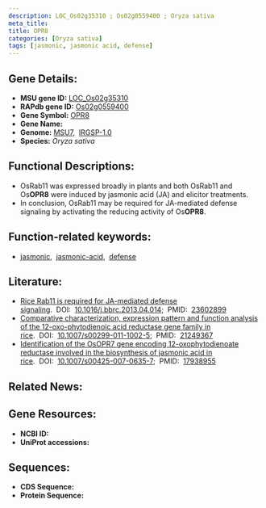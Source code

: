 ```yaml
---
description: LOC_Os02g35310 ; Os02g0559400 ; Oryza sativa
meta_title:
title: OPR8
categories: [Oryza sativa]
tags: [jasmonic, jasmonic acid, defense]
---
```


## Gene Details:
- **MSU gene ID:** [LOC_Os02g35310](http://rice.uga.edu/cgi-bin/ORF_infopage.cgi?orf=LOC_Os02g35310)  
- **RAPdb gene ID:** [Os02g0559400](https://rapdb.dna.affrc.go.jp/locus/?name=Os02g0559400)  
- **Gene Symbol:** <u>OPR8</u>
- **Gene Name:**
- **Genome:**  [MSU7](http://rice.uga.edu/),&nbsp;&nbsp;[IRGSP-1.0](https://rapdb.dna.affrc.go.jp/download/irgsp1.html)
- **Species:** *Oryza sativa*

## Functional Descriptions:
   - OsRab11 was expressed broadly in plants and both OsRab11 and Os**OPR8** were induced by jasmonic acid (JA) and elicitor treatments.
   - In conclusion, OsRab11 may be required for JA-mediated defense signaling by activating the reducing activity of Os**OPR8**.

## Function-related keywords:
   - [jasmonic](/tags/jasmonic/),&nbsp;&nbsp;[jasmonic-acid](/tags/jasmonic-acid/),&nbsp;&nbsp;[defense](/tags/defense/)

## Literature:
   - [Rice Rab11 is required for JA-mediated defense signaling](https://www.doi.org/10.1016/j.bbrc.2013.04.014).&nbsp;&nbsp;DOI:&nbsp;&nbsp;[10.1016/j.bbrc.2013.04.014](https://www.doi.org/10.1016/j.bbrc.2013.04.014);&nbsp;&nbsp;PMID:&nbsp;&nbsp;[23602899](https://pubmed.ncbi.nlm.nih.gov/23602899/)
   - [Comparative characterization, expression pattern and function analysis of the 12-oxo-phytodienoic acid reductase gene family in rice](https://www.doi.org/10.1007/s00299-011-1002-5).&nbsp;&nbsp;DOI:&nbsp;&nbsp;[10.1007/s00299-011-1002-5](https://www.doi.org/10.1007/s00299-011-1002-5);&nbsp;&nbsp;PMID:&nbsp;&nbsp;[21249367](https://pubmed.ncbi.nlm.nih.gov/21249367/)
   - [Identification of the OsOPR7 gene encoding 12-oxophytodienoate reductase involved in the biosynthesis of jasmonic acid in rice](https://www.doi.org/10.1007/s00425-007-0635-7).&nbsp;&nbsp;DOI:&nbsp;&nbsp;[10.1007/s00425-007-0635-7](https://www.doi.org/10.1007/s00425-007-0635-7);&nbsp;&nbsp;PMID:&nbsp;&nbsp;[17938955](https://pubmed.ncbi.nlm.nih.gov/17938955/)

## Related News:

## Gene Resources:
- **NCBI ID:**  []()
- **UniProt accessions:** [](https://www.uniprot.org/uniprotkb//entry)

## Sequences:
- **CDS Sequence:**
- **Protein Sequence:**
